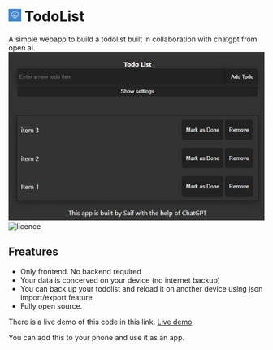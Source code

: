 # <img src="logo.png" alt="image alt text" title="image title" width="25px" height="25px"> TodoList
A simple webapp to build a todolist built in collaboration with chatgpt from open ai.
![Todo list](img/Todolist.png)
![licence](https://img.shields.io/github/license/parisneo/todolist)
## Freatures
- Only frontend. No backend required
- Your data is concerved on your device (no internet backup)
- You can back up your todolist and reload it on another device using json import/export feature
- Fully open source.

There is a live demo of this code in this link.
[Live demo](https://parisneo.github.io/TodoList/)

You can add this to your phone and use it as an app.
